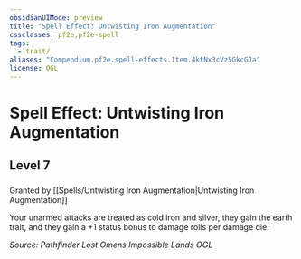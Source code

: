 ```yaml
---
obsidianUIMode: preview
title: "Spell Effect: Untwisting Iron Augmentation"
cssclasses: pf2e,pf2e-spell
tags:
  - trait/
aliases: "Compendium.pf2e.spell-effects.Item.4ktNx3cVz5GkcGJa"
license: OGL
---
```

# Spell Effect: Untwisting Iron Augmentation
## Level 7
### 






Granted by [[Spells/Untwisting Iron Augmentation|Untwisting Iron Augmentation]]

Your unarmed attacks are treated as cold iron and silver, they gain the earth trait, and they gain a +1 status bonus to damage rolls per damage die.

*Source: Pathfinder Lost Omens Impossible Lands*
*OGL*